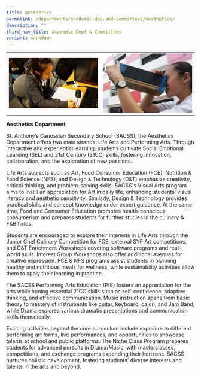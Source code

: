 ```yaml
---
title: Aesthetics
permalink: /departments/academic-dep-and-committees/aesthetics/
description: ""
third_nav_title: Academic Dept & Committees
variant: markdown
---
```

|   |   |
|---|---|
| ![](/images/Departments/Academic%20Dep%20&%20Comittee/LIFE%20ARTS/20190325_094646-scaled.jpg) | ![](/images/Departments/Academic%20Dep%20&%20Comittee/LIFE%20ARTS/IMG_8297-scaled.jpg)  |

**Aesthetics Department**

  

St. Anthony’s Canossian Secondary School (SACSS), the Aesthetics Department offers two main strands: Life Arts and Performing Arts. Through interactive and experiential learning, students cultivate Social Emotional Learning (SEL) and 21st Century (21CC) skills, fostering innovation, collaboration, and the exploration of new passions.

Life Arts subjects such as Art, Food Consumer Education (FCE), Nutrition & Food Science (NFS), and Design & Technology (D&T) emphasize creativity, critical thinking, and problem-solving skills. SACSS's Visual Arts program aims to instill an appreciation for Art in daily life, enhancing students’ visual literacy and aesthetic sensitivity. Similarly, Design & Technology provides practical skills and concept knowledge under expert guidance. At the same time, Food and Consumer Education promotes health-conscious consumerism and prepares students for further studies in the culinary & F&B fields.

Students are encouraged to explore their interests in Life Arts through the Junior Chef Culinary Competition for FCE, external SYF Art competitions, and D&T Enrichment Workshops covering software programs and real-world skills. Interest Group Workshops also offer additional avenues for creative expression. FCE & NFS programs assist students in planning healthy and nutritious meals for wellness, while sustainability activities allow them to apply their learning in practice.

The SACSS Performing Arts Education (PfE) fosters an appreciation for the arts while honing essential 21CC skills such as self-confidence, adaptive thinking, and effective communication. Music instruction spans from basic theory to mastery of instruments like guitar, keyboard, cajon, and Jam Band, while Drama explores various dramatic presentations and communication skills thematically.

Exciting activities beyond the core curriculum include exposure to different performing art forms, live performances, and opportunities to showcase talents at school and public platforms. The Niche Class Program prepares students for advanced pursuits in Drama/Music, with masterclasses, competitions, and exchange programs expanding their horizons. SACSS nurtures holistic development, fostering students’ diverse interests and talents in the arts and beyond.